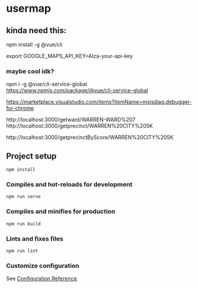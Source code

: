 # usermap

## kinda need this:

npm install -g @vue/cli

 export GOOGLE_MAPS_API_KEY=AIza-your-api-key


### maybe cool idk? 
npm i -g @vue/cli-service-global 
https://www.npmjs.com/package/@vue/cli-service-global

https://marketplace.visualstudio.com/items?itemName=msjsdiag.debugger-for-chrome


http://localhost:3000/getward/WARREN-WARD%207
http://localhost:3000/getprecinct/WARREN%20CITY%205K

http://localhost:3000/getprecinctByScore/WARREN%20CITY%205K



## Project setup
```
npm install
```

### Compiles and hot-reloads for development
```
npm run serve
```

### Compiles and minifies for production
```
npm run build
```

### Lints and fixes files
```
npm run lint
```

### Customize configuration
See [Configuration Reference](https://cli.vuejs.org/config/).
